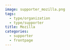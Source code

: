 ```yaml
---
image: supporter_mozilla.png
tags:
  - type/organization
  - type/supporter
title: Mozilla
categories:
  - supporter
  - frontpage
---
```

